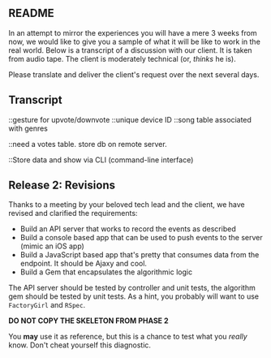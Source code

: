 ## README

In an attempt to mirror the experiences you will have a mere 3 weeks from now,
we would like to give you a sample of what it will be like to work in the real
world.  Below is a transcript of a discussion with our client.  It is taken
from audio tape.  The client is moderately technical (or, *thinks* he is).

Please translate and deliver the client's request over the next several days.

## Transcript

::gesture for upvote/downvote
::unique device ID
::song table associated with genres

::need a votes table. store db on remote server.

::Store data and show via CLI (command-line interface)


## Release 2: Revisions

Thanks to a meeting by your beloved tech lead and the client, we have revised
and clarified the requirements:

* Build an API server that works to record the events as described
* Build a console based app that can be used to push events to the server
  (mimic an iOS app)
* Build a JavaScript based app that's pretty that consumes data from the
  endpoint.  It should be Ajaxy and cool.
* Build a Gem that encapsulates the algorithmic logic

The API server should be tested by controller and unit tests, the algorithm gem
should be tested by unit tests.  As a hint, you probably will want to use
`FactoryGirl` and `RSpec`.

**DO NOT COPY THE SKELETON FROM PHASE 2**

You **may** use it as reference, but this is a chance to test what you _really_
know.  Don't cheat yourself this diagnostic.
